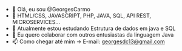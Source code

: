 - 👋 Olá, eu sou @GeorgesCarmo
- 👀 HTML/CSS, JAVASCRIPT, PHP, JAVA, SQL, API REST, MICROSERVICES...
- 🌱 Atualmente estou estudando Estrutura de dados em java e SQL
- 💞️ Eu quero colaborar com outros entusiastas da linguagem Java
- 📫 Como chegar até mim -> E-mail: georgesdc13@gmail.com

<!---
GeorgesCarmo/GeorgesCarmo is a ✨ special ✨ repository because its `README.md` (this file) appears on your GitHub profile.
You can click the Preview link to take a look at your changes.
--->
